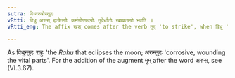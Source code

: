 ```yaml
---
sutra: विध्वरुषोस्तुदः
vRtti: विधु अरुस् इत्येतयोः कर्मणोपपदयोः तुदेर्धातोः खश्प्रत्ययो भवति ॥
vRtti_eng: The affix खश् comes after the verb तुद् 'to strike', when विधु 'the moon' or अरुस् 'a wound' is the word in composition with it as object.

---
```

As विधुन्तुदः राहुः 'the _Rahu_ that eclipses the moon; अरुन्तुदः 'corrosive, wounding the vital parts'. For the addition of the augment मुम् after the word अरुस्, see (VI.3.67).
